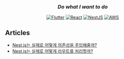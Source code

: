 <div align=center>

  ### *Do what I want to do* 

  [![Flutter](https://img.shields.io/badge/Flutter-02569B.svg?&style=for-the-badge&logo=Flutter&logoColor=white)](https://flutter.dev/)
  [![React](https://img.shields.io/badge/React-61DAFB.svg?&style=for-the-badge&logo=React&logoColor=black)](https://reactjs.org/)
  [![NestJS](https://img.shields.io/badge/NestJS-E0234E.svg?&style=for-the-badge&logo=NestJS&logoColor=white)](https://nestjs.com/)
  [![AWS](https://img.shields.io/badge/AWS-232F3E.svg?&style=for-the-badge&logo=AmazonAWS&logoColor=white)](https://aws.amazon.com/)
  
</div>

## Articles

- [Nest.js는 실제로 어떻게 의존성을 주입해줄까?](https://velog.io/@coalery/nest-injection-how)
- [Nest.js는 실제로 어떻게 라우트를 처리할까?](https://velog.io/@coalery/nest-route-how)
